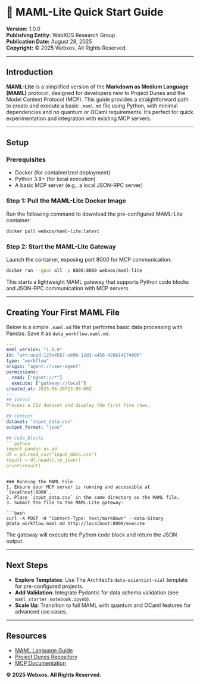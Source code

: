 # 🐪 MAML-Lite Quick Start Guide

**Version:** 1.0.0  
**Publishing Entity:** WebXOS Research Group  
**Publication Date:** August 28, 2025  
**Copyright:** © 2025 Webxos. All Rights Reserved.

---

## Introduction

**MAML-Lite** is a simplified version of the **Markdown as Medium Language (MAML)** protocol, designed for developers new to Project Dunes and the Model Context Protocol (MCP). This guide provides a straightforward path to create and execute a basic `.maml.md` file using Python, with minimal dependencies and no quantum or OCaml requirements. It’s perfect for quick experimentation and integration with existing MCP servers.

---

## Setup

### Prerequisites
- Docker (for containerized deployment)
- Python 3.8+ (for local execution)
- A basic MCP server (e.g., a local JSON-RPC server)

### Step 1: Pull the MAML-Lite Docker Image
Run the following command to download the pre-configured MAML-Lite container:

```bash
docker pull webxos/maml-lite:latest
```

### Step 2: Start the MAML-Lite Gateway
Launch the container, exposing port 8000 for MCP communication:

```bash
docker run --gpus all -p 8000:8000 webxos/maml-lite
```

This starts a lightweight MAML gateway that supports Python code blocks and JSON-RPC communication with MCP servers.

---

## Creating Your First MAML File

Below is a simple `.maml.md` file that performs basic data processing with Pandas. Save it as `data_workflow.maml.md`.

```yaml
---
maml_version: "1.0.0"
id: "urn:uuid:123e4567-e89b-12d3-a456-426614174000"
type: "workflow"
origin: "agent://user-agent"
permissions:
  read: ["agent://*"]
  execute: ["gateway://local"]
created_at: 2025-08-28T23:00:00Z
---
## Intent
Process a CSV dataset and display the first five rows.

## Context
dataset: "input_data.csv"
output_format: "json"

## Code_Blocks
```python
import pandas as pd
df = pd.read_csv("input_data.csv")
result = df.head().to_json()
print(result)
```
```

### Running the MAML File
1. Ensure your MCP server is running and accessible at `localhost:8000`.
2. Place `input_data.csv` in the same directory as the MAML file.
3. Submit the file to the MAML-Lite gateway:

```bash
curl -X POST -H "Content-Type: text/markdown" --data-binary @data_workflow.maml.md http://localhost:8000/execute
```

The gateway will execute the Python code block and return the JSON output.

---

## Next Steps
- **Explore Templates**: Use The Architect’s `data-scientist-vial` template for pre-configured projects.
- **Add Validation**: Integrate Pydantic for data schema validation (see `maml_starter_notebook.ipynb`).
- **Scale Up**: Transition to full MAML with quantum and OCaml features for advanced use cases.

---

## Resources
- [MAML Language Guide](https://github.com/webxos/maml-language-guide)
- [Project Dunes Repository](https://github.com/webxos/project-dunes)
- [MCP Documentation](https://modelcontextprotocol.io)

**© 2025 Webxos. All Rights Reserved.**